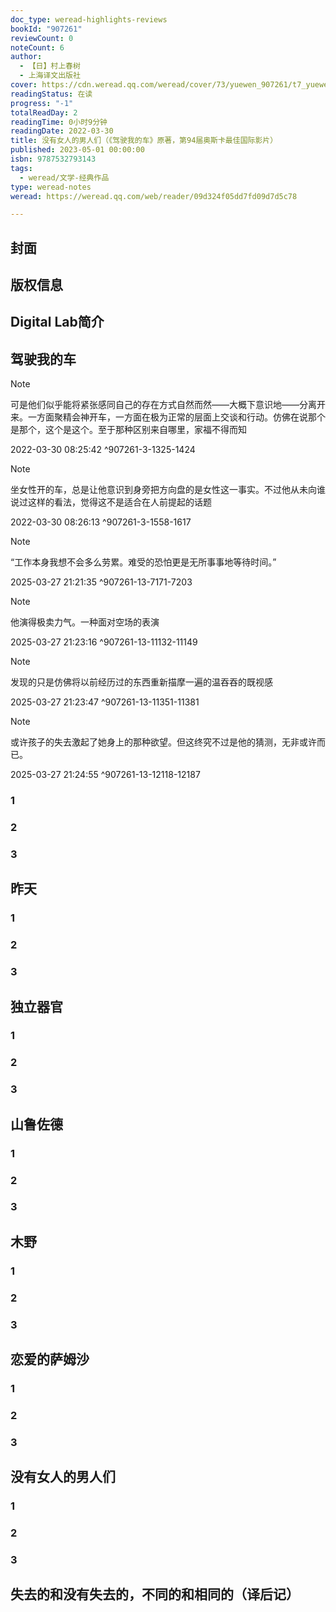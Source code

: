 ```yaml
---
doc_type: weread-highlights-reviews
bookId: "907261"
reviewCount: 0
noteCount: 6
author:
  - 【日】村上春树
  - 上海译文出版社
cover: https://cdn.weread.qq.com/weread/cover/73/yuewen_907261/t7_yuewen_9072611695629741.jpg
readingStatus: 在读
progress: "-1"
totalReadDay: 2
readingTime: 0小时9分钟
readingDate: 2022-03-30
title: 没有女人的男人们（《驾驶我的车》原著，第94届奥斯卡最佳国际影片）
published: 2023-05-01 00:00:00
isbn: 9787532793143
tags:
  - weread/文学-经典作品
type: weread-notes
weread: https://weread.qq.com/web/reader/09d324f05dd7fd09d7d5c78

---
```



## 封面

## 版权信息

## Digital Lab简介

## 驾驶我的车

> [!NOTE] 
> 可是他们似乎能将紧张感同自己的存在方式自然而然——大概下意识地——分离开来。一方面聚精会神开车，一方面在极为正常的层面上交谈和行动。仿佛在说那个是那个，这个是这个。至于那种区别来自哪里，家福不得而知
> 
> 2022-03-30 08:25:42 ^907261-3-1325-1424

> [!NOTE] 
> 坐女性开的车，总是让他意识到身旁把方向盘的是女性这一事实。不过他从未向谁说过这样的看法，觉得这不是适合在人前提起的话题
> 
> 2022-03-30 08:26:13 ^907261-3-1558-1617

> [!NOTE] 
> “工作本身我想不会多么劳累。难受的恐怕更是无所事事地等待时间。”
> 
> 2025-03-27 21:21:35 ^907261-13-7171-7203

> [!NOTE] 
> 他演得极卖力气。一种面对空场的表演
> 
> 2025-03-27 21:23:16 ^907261-13-11132-11149

> [!NOTE] 
> 发现的只是仿佛将以前经历过的东西重新描摩一遍的温吞吞的既视感
> 
> 2025-03-27 21:23:47 ^907261-13-11351-11381

> [!NOTE] 
> 或许孩子的失去激起了她身上的那种欲望。但这终究不过是他的猜测，无非或许而已。
> 
> 2025-03-27 21:24:55 ^907261-13-12118-12187

### 1

### 2

### 3

## 昨天

### 1

### 2

### 3

## 独立器官

### 1

### 2

### 3

## 山鲁佐德

### 1

### 2

### 3

## 木野

### 1

### 2

### 3

## 恋爱的萨姆沙

### 1

### 2

### 3

## 没有女人的男人们

### 1

### 2

### 3

## 失去的和没有失去的，不同的和相同的（译后记）

